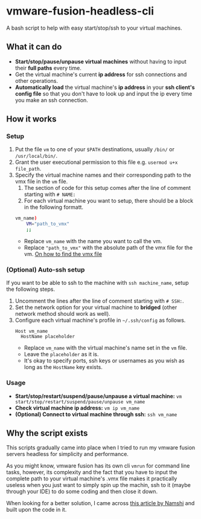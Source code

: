 # vmware-fusion-headless-cli
A bash script to help with easy start/stop/ssh to your virtual machines.
## What it can do
- **Start/stop/pause/unpause virtual machines** without having to input their **full paths** every time.
- Get the virtual machine's current **ip address** for ssh connections and other operations.
- **Automatically load** the virtual machine's **ip address** in your **ssh client's config file** so that you don't have to look up and input the ip every time you make an ssh connection.

## How it works
### Setup
1. Put the file `vm` to one of your `$PATH` destinations, usually `/bin/` or `/usr/local/bin/`.
2. Grant the user executional permission to this file e.g. `usermod u+x file_path`.
3. Specify the virtual machine names and their corresponding path to the vmx file in the `vm` file.
   1. The section of code for this setup comes after the line of comment starting with `# NAME:`
   2. For each virtual machine you want to setup, there should be a block in the following formatt.
    ```bash
    vm_name)
        VM="path_to_vmx"
        ;;
    ```
    - Replace `vm_name` with the name you want to call the vm.
    - Replace `"path_to_vmx"` with the absolute path of the vmx file for the vm. [On how to find the vmx file](https://docs.vmware.com/en/VMware-Fusion/12/com.vmware.fusion.using.doc/GUID-212F0E8A-5D1B-4DCD-A60C-B34116BDD2D3.html)
### (Optional) Auto-ssh setup
If you want to be able to ssh to the machine with `ssh machine_name`, setup the following steps.
1. Uncomment the lines after the line of comment starting with `# SSH:`.
2. Set the network option for your virtual machine to **bridged** (other network method should work as well).
3. Configure each virtual machine's profile in `~/.ssh/config` as follows.
   ```
   Host vm_name
     HostName placeholder
   ```
   - Replace `vm_name` with the virtual machine's name set in the `vm` file.
   - Leave the `placeholder` as it is.
   - It's okay to specify ports, ssh keys or usernames as you wish as long as the `HostName` key exists.
### Usage
- **Start/stop/restart/suspend/pause/unpause a virtual machine:** `vm start/stop/restart/suspend/pause/unpause vm_name`
- **Check virtual machine ip address:** `vm ip vm_name`
- **(Optional) Connect to virtual machine through ssh:** `ssh vm_name`

## Why the script exists
This scripts gradually came into place when I tried to run my vmware fusion servers headless for simplicity and performance.

As you might know, vmware fusion has its own cli `vmrun` for command line tasks, however, its complexity and the fact that you have to input the complete path to your virtual machine's .vmx file makes it practically useless when you just want to simply spin up the machin, ssh to it (maybe through your IDE) to do some coding and then close it down.

When looking for a better solution, I came across [this article by Namshi](https://tech.namshi.io/blog/2015/08/02/vmware-fusion-headless/) and built upon the code in it.